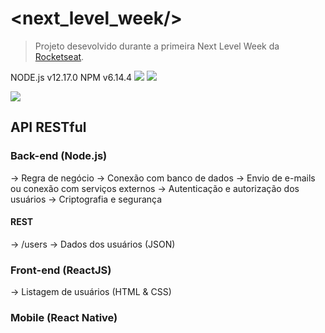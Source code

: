 # <next_level_week/>
> Projeto desevolvido durante a primeira Next Level Week da [Rocketseat](https://rocketseat.com.br/).

NODE.js v12.17.0
NPM v6.14.4
![](https://img.shields.io/badge/node.js-12.17.0-blueviolet) ![](https://img.shields.io/badge/npm-6.14.4-green)

![](https://github.com/lucasbecker/next-level-week/blob/master/header.png?raw=true)

## API RESTful
### Back-end (Node.js)
-> Regra de negócio
-> Conexão com banco de dados
-> Envio de e-mails ou conexão com serviços externos
-> Autenticação e autorização dos usuários
-> Criptografia e segurança

#### REST
-> /users
-> Dados dos usuários (JSON)

### Front-end (ReactJS)
-> Listagem de usuários (HTML & CSS)

### Mobile (React Native)